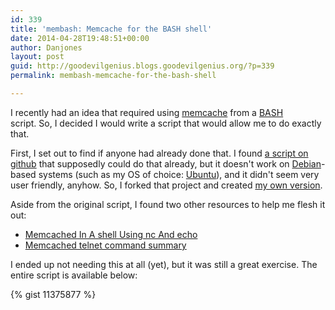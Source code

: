 ```yaml
---
id: 339
title: 'membash: Memcache for the BASH shell'
date: 2014-04-28T19:48:51+00:00
author: Danjones
layout: post
guid: http://goodevilgenius.blogs.goodevilgenius.org/?p=339
permalink: membash-memcache-for-the-bash-shell

---
```

I recently had an idea that required using [memcache](http://memcached.org/ "memcached") from a [BASH](https://www.gnu.org/software/bash/ "Bash - the Bourne Again SHell") script. So, I decided I would write a script that would allow me to do exactly that.

First, I set out to find if anyone had already done that. I found [a script on github](https://gist.github.com/ri0day/1538831 "memcache_cli.sh") that supposedly could do that already, but it doesn't work on [Debian](http://www.debian.org/ "Debian - the universal operating system")-based systems (such as my OS of choice: [Ubuntu](http://www.ubuntu.com/)), and it didn't seem very user friendly, anyhow. So, I forked that project and created [my own version](https://gist.github.com/goodevilgenius/11375877 "membash").

<!--more-->

Aside from the original script, I found two other resources to help me flesh it out:

  * [Memcached In A shell Using nc And echo](http://www.kutukupret.com/2011/05/05/memcached-in-a-shell-using-nc-and-echo/)
  * [Memcached telnet command summary](http://blog.elijaa.org/?post/2010/05/21/Memcached-telnet-command-summary)

I ended up not needing this at all (yet), but it was still a great exercise. The entire script is available below:

{% gist 11375877 %}